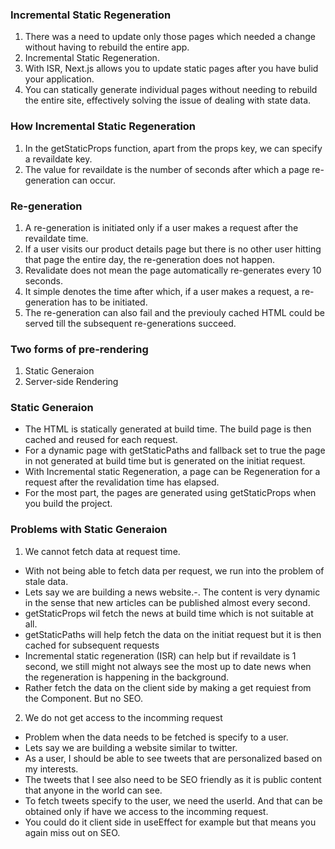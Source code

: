 ### Incremental Static Regeneration
1. There was a need to update only those pages which needed a change without having to rebuild the entire app.
2. Incremental Static Regeneration.
3. With ISR, Next.js allows you to update static pages after you have bulid your application.
4. You can statically generate individual pages without needing to rebuild the entire site, effectively solving the issue of dealing with state data.

### How Incremental Static Regeneration
1. In the getStaticProps function, apart from the props key, we can specify a revaildate key.
2. The value for revaildate is the number of seconds after which a page re-generation can occur.

### Re-generation
1. A re-generation is initiated only if a user makes a request after the revaildate time.
2. If a user visits our product details page but there is no other user hitting that page the entire day, the re-generation does not happen.
3. Revalidate does not mean the page automatically re-generates every 10 seconds.
4. It simple denotes the time after which, if a user makes a request, a re-generation has to be initiated.
5. The re-generation can also fail and the previouly cached HTML could be served till the subsequent re-generations succeed.

### Two forms of pre-rendering 
1. Static Generaion
2. Server-side Rendering

### Static Generaion

- The HTML is statically generated at build time. The build page is then cached and reused for each request.
- For a dynamic page with getStaticPaths and fallback set to true the page in not generated at build time but is generated on the initiat request.
- With Incremental static Regeneration, a page can be Regeneration for a request after the revalidation time has elapsed.
- For the most part, the pages are generated using getStaticProps when you build the project.

### Problems with Static Generaion

1. We cannot fetch data at request time.

- With not being able to fetch data per request, we run into the problem of stale data.
- Lets say we are building a news website.-. The content is very dynamic in the sense that new articles can be published almost every second.
- getStaticProps wil fetch the news at build time which is not suitable at all.
- getStaticPaths will help fetch the data on the initiat request but it is then cached for subsequent requests
- Incremental static regeneration (ISR) can help but if revaildate is 1 second, we still might not always see the most up to date news when the regeneration is happening in the background.
- Rather fetch the data on the client side by making a get requiest from the Component. But no SEO.

2. We do not get access to the incomming request

- Problem when the data needs to be fetched is specify to a user.
- Lets say we are building a website similar to twitter.
- As a user, I should be able to see tweets that are personalized based on my interests.
- The tweets that I see also need to be SEO friendly as it is public content that anyone in the world can see.
- To fetch tweets specify to the user, we need the userId. And that can be obtained only if have we access to the incomming request.
- You could do it client side in useEffect for example but that means you again miss out on SEO.
